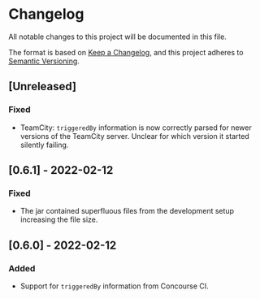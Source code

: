 # Changelog
All notable changes to this project will be documented in this file.

The format is based on [Keep a Changelog](https://keepachangelog.com/en/1.0.0/),
and this project adheres to [Semantic Versioning](https://semver.org/spec/v2.0.0.html).

## [Unreleased]
### Fixed
- TeamCity: `triggeredBy` information is now correctly parsed for newer versions of the TeamCity server. Unclear for which version it started silently failing.


## [0.6.1] - 2022-02-12
### Fixed
- The jar contained superfluous files from the development setup increasing the file size.


## [0.6.0] - 2022-02-12
### Added
- Support for `triggeredBy` information from Concourse CI.
